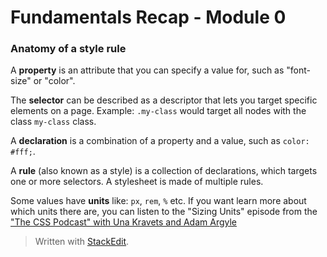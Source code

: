 
# Fundamentals Recap - Module 0

### Anatomy of a style rule

A **property** is an attribute that you can specify a value for, such as "font-size" or "color".

The **selector** can be described as a descriptor that lets you target specific elements on a page. Example: `.my-class` would target all nodes with the class `my-class` class.

A **declaration** is a combination of a property and a value, such as `color: #fff;`.

A **rule** (also known as a style) is a collection of declarations, which targets one or more selectors. A stylesheet is made of multiple rules.

Some values have **units** like: `px`, `rem`, `%` etc. If you want learn more about which units there are, you can listen to the "Sizing Units" episode from the ["The CSS Podcast" with Una Kravets and Adam Argyle](https://thecsspodcast.libsyn.com/tcp-css-podcast-episode-008)   


> Written with [StackEdit](https://stackedit.io/).
<!--stackedit_data:
eyJoaXN0b3J5IjpbNDE2NjgzMDc4XX0=
-->